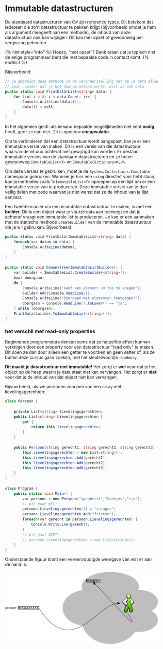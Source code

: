 # Immutable datastructuren

De standaard datastructuren van C\# zijn [reference types](../../semester-1-programming-principles/h7-arrays/value-types-en-reference-types.md). Dit betekent dat iedereen die zo'n datastructuur te pakken krijgt \(bijvoorbeeld omdat je hem als argument meegeeft aan een methode\), de inhoud van deze datastructuur ook kan wijzigen. Dit kan met opzet of gewoonweg per vergissing gebeuren.

{% hint style="info" %}
Hoezo, "met opzet"? Denk eraan dat je typisch niet de enige programmeur bent die met bepaalde code in contact komt.
{% endhint %}

Bijvoorbeeld:

```csharp
// je gebruikt deze methode in de veronderstelling dat ze je data alleen maar print
// maar, zonder dat je het daarom meteen merkt, wist ze ook data
public static void PrintData(List<string> data) {
    for (int i = 0; i < data.Count; i++) {
        Console.WriteLine(data[i]);
        data[i] = null;
    }
}
```

In het algemeen geldt: als iemand bepaalde mogelijkheden niet echt **nodig** heeft, geef ze dan niet. Dit is opnieuw **encapsulatie**.

Om te verhinderen dat een datastructuur wordt aangepast, kan je er een immutable versie van maken. Dit is een versie van die datastructuur waarvan de inhoud achteraf niet gewijzigd kan worden. Er bestaan immutable versies van de standaard datastructuren en ze heten gewoonweg `ImmutableList<T>` en `ImmutableDictionary<K,V>`.

Om deze versies te gebruiken, moet je de `System.Collections.Immutable` namespace gebruiken. Wanneer je hier een `using` directief voor hebt staan, kan je methodes zoals `ToImmutableList<T>` oproepen op een lijst om er een immutable versie van te produceren. Deze immutable versie kan je dan veilig delen met code waarvan je niet wenst dat ze de inhoud van je lijst aanpast.

Een tweede manier om een immutable datastructuur te maken, is met een **builder**. Dit is een object waar je via `Add` data aan toevoegt en dat je achteraf vraagt een immutable list te produceren. Je kan er een aanmaken met de statische methode `CreateBuilder` van de immutable datastructuur die je wil gebruiken. Bijvoorbeeld:

```csharp
public static void PrintData(ImmutableList<string> data) {
    foreach(var datum in data) {
        Console.WriteLine(datum);
    }
}

public static void DemonstreerImmutableListBuilder() {
    var builder = ImmutableList.CreateBuilder<string>();
    bool doorgaan;
    do {
        Console.WriteLine("Geef een element om toe te voegen");
        builder.Add(Console.ReadLine());
        Console.WriteLine("Doorgaan met elementen toevoegen?");
        doorgaan = Console.ReadLine().ToLower() == "ja";
    } while (doorgaan);
    PrintData(builder.ToImmutableList<string>());
}
```

### het verschil met read-only properties

Beginnende programmeurs denken soms dat ze hetzelfde effect kunnen verkrijgen door een property voor een datastructuur "read only" te maken. Dit doen ze dan door alleen een getter te voorzien en geen setter of, als ze buiten deze cursus gaan zoeken, met het sleutelwoordje `readonly`.

**Dit maakt je datastructuur niet immutable!** Het zorgt er **wel** voor dat je het object op de heap waarin je data staat niet kan vervangen. Het zorgt er **niet** voor dat je de inhoud van dat object niet kan vervangen.

Bijvoorbeeld, als we personen voorzien van een array met lievelingsgerechten:

```csharp
class Persoon {

    private List<string> lievelingsgerechten;
    public List<string> Lievelingsgerechten {
        get {
            return this.lievelingsgerechten;
        }
    }
    
    public Persoon(string gerecht1, string gerecht2, string gerecht3) {
        this.lievelingsgerechten = new List<string>();
        this.lievelingsgerechten.Add(gerecht1);
        this.lievelingsgerechten.Add(gerecht2);
        this.lievelingsgerechten.Add(gerecht3);
    }
}

class Program {
    public static void Main() {
        var persoon = new Persoon("spaghetti","koekjes","ijs");
        // dit gaat WEL:
        persoon.Lievelingsgerechten[1] = "lasagne";
        persoon.Lievelingsgerechten.Add("frieten");
        foreach(var gerecht in persoon.Lievelingsgerechten) {
            Console.WriteLine(gerecht);
        }
        // dit gaat NIET:
        // persoon.Lievelingsgerechten = new List<string>();
    }
}
```

Onderstaande figuur toont een vereenvoudigde weergave van wat er aan de hand is:

![Het is niet mogelijk de pijl van de persoon naar het lijstobject te vervangen. Het is wel mogelijk data in het lijstobject te veranderen.](../../.gitbook/assets/screenshot-from-2021-03-22-08-33-59.png)

